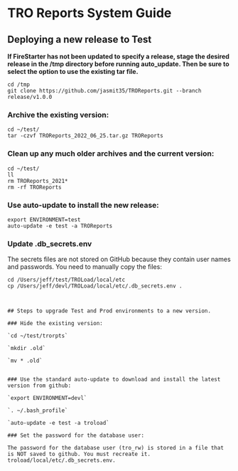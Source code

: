 # TRO Reports System Guide

## Deploying a new release to Test

**If FireStarter has not been updated to specify a release, stage the desired release in the /tmp directory before running auto_update. Then be sure to select the option to use the existing tar file.**

```
cd /tmp
git clone https://github.com/jasmit35/TROReports.git --branch release/v1.0.0
```
### Archive the existing version:

```
cd ~/test/
tar -czvf TROReports_2022_06_25.tar.gz TROReports
```

### Clean up any much older archives and the current version:

```
cd ~/test/
ll
rm TROReports_2021*
rm -rf TROReports
```

### Use auto-update to install the new release:

```
export ENVIRONMENT=test
auto-update -e test -a TROReports
```

### Update .db_secrets.env
The secrets files are not stored on GitHub because they contain user names and passwords. You need to manually copy the files:

```
cd /Users/jeff/test/TROLoad/local/etc
cp /Users/jeff/devl/TROLoad/local/etc/.db_secrets.env .



## Steps to upgrade Test and Prod environments to a new version.

### Hide the existing version:

`cd ~/test/trorpts`

`mkdir .old`

`mv * .old`


### Use the standard auto-update to download and install the latest version from github:

`export ENVIRONMENT=devl`

`. ~/.bash_profile`

`auto-update -e test -a troload`

### Set the password for the database user:

The password for the database user (tro_rw) is stored in a file that is NOT saved to github. You must recreate it. troload/local/etc/.db_secrets.env.


